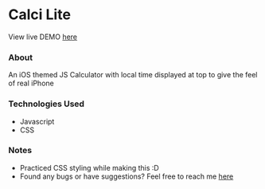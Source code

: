 

<h1>Calci Lite</h1>

View live DEMO <a href="https://calcy.akhilkumar.dev/">here</a>

<h3>About</h3>

<p>An iOS themed JS Calculator with local time displayed at top to give the feel of real iPhone</p>

<h3>Technologies Used</h3>

* Javascript
* CSS

<h3>Notes</h3>

* Practiced CSS styling while making this :D
* Found any bugs or have suggestions? Feel free to reach me <a href="https://akhilkumar.ga/">here</a>


